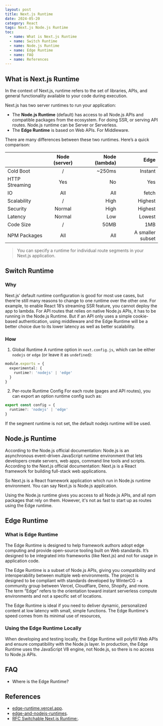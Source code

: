 ```yaml
---
layout: post
title: Next.js Runtime
date: 2024-05-20
category: React
tags: Next.js Node.js Runtime
toc: 
  - name: What is Next.js Runtime
  - name: Switch Runtime
  - name: Node.js Runtime
  - name: Edge Runtime
  - name: FAQ
  - name: References
---
```


## What is Next.js Runtime

In the context of Next.js, runtime refers to the set of libraries, APIs, and general functionality available to your code during execution. 

Next.js has two server runtimes to run your application: 
- The **Node.js Runtime** (default) has access to all Node.js APIs and compatible packages from the ecosystem. For doing SSR, or serving API routes. Node.js runtime can be Server or Serverless.
- The **Edge Runtime** is based on Web APIs. For Middleware.

There are many differences between these two runtimes. Here’s a quick comparison:

|  	             | Node (server) | Node (lambda)	| Edge             |
| :------------- | :-----------: | -------------: | ---------------: |
| Cold Boot	     | /             | ~250ms	        | Instant          |
| HTTP Streaming | Yes           | No             | Yes              |
| IO	           | All           | All            | fetch            |     
| Scalability	   | /             | High           | Highest          | 
| Security	     | Normal	       | High           | Highest          |
| Latency	       | Normal	       | Low	          | Lowest           |
| Code Size	     | /             | 50MB           | 1MB              |
| NPM Packages	 | All           | All	          | A smaller subset |

> You can specify a runtime for individual route segments in your Next.js application.

## Switch Runtime

### Why

Next.js' default runtime configuration is good for most use cases, but there’re still many reasons to change to one runtime over the other one. 
For example, to enable React 18’s streaming SSR feature, you cannot deploy the app to lambda. For API routes that relies on native Node.js APIs, it has to be running in the Node.js Runtime. But if an API only uses a simple cookie-based authentication, using middleware and the Edge Runtime will be a better choice due to its lower latency as well as better scalability.

### How

1. Global Runtime
A runtime option in `next.config.js`, which can be either `nodejs` or `edge` (or leave it as `undefined`):
```ts
module.exports = {
  experimental: {
    runtime?: 'nodejs' | 'edge'
  }
}
```

2. Per-route Runtime Config
For each route (pages and API routes), you can export an option runtime config such as:
```ts
export const config = {
  runtime?: 'nodejs' | 'edge'
}
```
If the segment runtime is not set, the default nodejs runtime will be used. 


## Node.js Runtime

According to the Node.js official documentation: Node.js is an asynchronous event-driven JavaScript runtime environment that lets developers create servers, web apps, command line tools and scripts.
According to the Next.js official documentation: Next.js is a React framework for building full-stack web applications. 

So Next.js is a React framework application which run in Node.js runtime environment. You can say Next.js is Node.js application.

Using the Node.js runtime gives you access to all Node.js APIs, and all npm packages that rely on them. However, it's not as fast to start up as routes using the Edge runtime.


## Edge Runtime

### What is Edge Runtime 
The Edge Runtime is designed to help framework authors adopt edge computing and provide open-source tooling built on Web standards. It’s designed to be integrated into frameworks (like Next.js) and not for usage in application code.

The Edge Runtime is a subset of Node.js APIs, giving you compatibility and interoperability between multiple web environments. The project is designed to be compliant with standards developed by WinterCG - a community group between Vercel, Cloudflare, Deno, Shopify, and more. The term “Edge” refers to the orientation toward instant serverless compute environments and not a specific set of locations.

The Edge Runtime is ideal if you need to deliver dynamic, personalized content at low latency with small, simple functions. The Edge Runtime's speed comes from its minimal use of resources,

### Using the Edge Runtime Locally
When developing and testing locally, the Edge Runtime will polyfill Web APIs and ensure compatibility with the Node.js layer.
In production, the Edge Runtime uses the JavaScript V8 engine, not Node.js, so there is no access to Node.js APIs.


## FAQ

- Where is the Edge Runtime?

## References

- [edge-runtime.vercel.app](https://edge-runtime.vercel.app/).
- [edge-and-nodejs-runtimes](https://nextjs.org/docs/app/building-your-application/rendering/edge-and-nodejs-runtimes).
- [RFC Switchable Next.js Runtime:](https://github.com/vercel/next.js/discussions/34179).